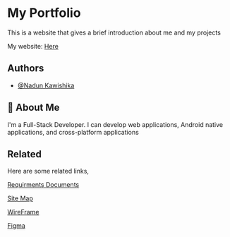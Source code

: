 
# My Portfolio

This is a website that gives a brief introduction about me and my projects 

My website: [Here](https://devkawishika.tech) 


## Authors

- [@Nadun Kawishika](https://github.com/HewageNKM)


## 🚀 About Me
I'm a Full-Stack Developer. I can develop web applications, Android native applications, and cross-platform applications


## Related

Here are some related links,

[Requirments Documents](https://docs.google.com/document/d/1hTmWmmwTunO2GUwJlq4VbEmGPeTQiQSh2zaDaU4LoTc/edit?usp=sharing)

[Site Map](https://www.gloomaps.com/YZg94opTcZ)

[WireFrame](https://drive.google.com/file/d/1VCVNzuFHkv1y5BmdnCnNXNHokPXSpxTa/view?usp=sharing)

[Figma](https://www.figma.com/file/n66SseBZvWWVxlB5NPyBrR/Porfilio?type=design&node-id=50%3A2&mode=design&t=XGpkODlXmWCOK4ot-1)
